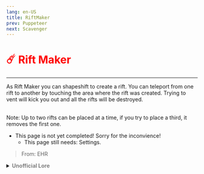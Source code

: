 ```yaml
---
lang: en-US
title: RiftMaker
prev: Puppeteer
next: Scavenger
---
```


# <font color="red">☄️ <b>Rift Maker</b></font> <Badge text="Concealing" type="tip" vertical="middle"/>
---

As Rift Maker you can shapeshift to create a rift. You can teleport from one rift to another by touching the area where the rift was created. Trying to vent will kick you out and all the rifts will be destroyed.<br><br>

Note: Up to two rifts can be placed at a time, if you try to place a third, it removes the first one.

* This page is not yet completed! Sorry for the inconvience!
  * This page still needs: Settings.

> From: EHR

<details>
<summary><b><font color=gray>Unofficial Lore</font></b></summary>

One day, Rick was tampering with one of his portals. He knew he was quite the genius, but he never expected what a rotten day was about to unfold.

Accidentally, he teleported into Among Us, where a crazy killing machine stepped over his gun. What could he do now?

One thing: disguise himself as a crewmate and then go to Mira HQ to get the materials for a rift maker.

After all that, he went to Mira HQ and acquired his ray gun. Unfortunately, there was an Imp right outside the deco chamber. Fortunately, Rick had a knife, and he wasn't afraid to kill either.

SLASH! went Rick, killing the impostor in one strike.

BUT WAIT! It wasn't an Imp... it was the Sheriff! Rick had just gone to the dark side!

Rick became addicted to killing—so addicted that he even said, "I no longer dream, only nightmares of those who've died." But he couldn't stop now.

He used his ray gun to teleport all around the map, leaving a trail of bodies.

He was never caught.
> Submitted by: champofchamps78
</details>